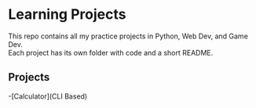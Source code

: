 # Learning Projects

This repo contains all my practice projects in Python, Web Dev, and Game Dev.  
Each project has its own folder with code and a short README.

## Projects
-[Calculator](CLI Based)
